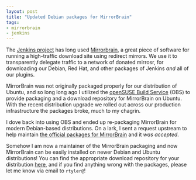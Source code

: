 ```yaml
---
layout: post
title: "Updated Debian packages for MirrorBrain"
tags:
- mirrorbrain
- jenkins
---
```


The [Jenkins project](https://jenkins.io) has long used
[Mirrorbrain](http://mirrorbrain.org/), a great piece of software for running a
high-traffic download site using redirect mirrors. We use it to transparently
delegate traffic to a network of donated mirrosr, for downloading our Debian,
Red Hat, and other packages of Jenkins _and_ all of our plugins.

MirrorBrain was not originally packaged properly for our distribution of
Ubuntu, and so long long ago I utilized the [openSUSE Build
Service](https://build.opensuse.org) (OBS) to provide packaging and a download
repository for MirrorBrain on Ubuntu. With the recent distribution upgrade we
rolled out across our production infrastructure the packages broke, much to my
chagrin.

I dove back into using OBS and ended up re-packaging MirrorBrain for modern
Debian-based distributions. On a lark, I sent a request upstream to help
maintain [the official packages for MirrorBrain](https://build.opensuse.org/project/show/Apache:MirrorBrain) and it _was accepted_.

Somehow I am now a maintainer of the MirrorBrain packaging and now MirrorBrain
can be easily installed on newer Debian and Ubuntu distributions! You can find
the appropriate download repository for your distribution
[here](https://build.opensuse.org/repositories/Apache:MirrorBrain), and if you
find anything wrong with the packages, please let me know via email to
`rtyler@`!

